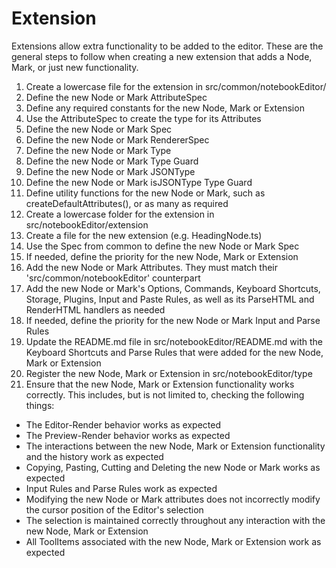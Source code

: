 # Extension

Extensions allow extra functionality to be added to the editor.
These are the general steps to follow when creating a new extension
that adds a Node, Mark, or just new functionality.

1. Create a lowercase file for the extension in src/common/notebookEditor/
2. Define the new Node or Mark AttributeSpec
3. Define any required constants for the new Node, Mark or Extension
4. Use the AttributeSpec to create the type for its Attributes
5. Define the new Node or Mark Spec
6. Define the new Node or Mark RendererSpec
7. Define the new Node or Mark Type
8. Define the new Node or Mark Type Guard
9. Define the new Node or Mark JSONType
10. Define the new Node or Mark isJSONType Type Guard
11. Define utility functions for the new Node or Mark, such as
createDefaultAttributes(), or as many as required
12. Create a lowercase folder for the extension in src/notebookEditor/extension
13. Create a file for the new extension (e.g. HeadingNode.ts)
14. Use the Spec from common to define the new Node or Mark Spec
15. If needed, define the priority for the new Node, Mark or Extension
16. Add the new Node or Mark Attributes. They must match their
'src/common/notebookEditor' counterpart
17. Add the new Node or Mark's Options, Commands, Keyboard Shortcuts,
Storage, Plugins, Input and Paste Rules, as well as
its ParseHTML and RenderHTML handlers as needed
18. If needed, define the priority for the new Node or Mark Input and Parse Rules
18. Update the README.md file in src/notebookEditor/README.md with the Keyboard
Shortcuts and Parse Rules that were added for the new Node, Mark or Extension
19. Register the new Node, Mark or Extension in src/notebookEditor/type
20. Ensure that the new Node, Mark or Extension functionality works correctly.
This includes, but is not limited to, checking the following things:
- The Editor-Render behavior works as expected
- The Preview-Render behavior works as expected
- The interactions between the new Node, Mark or Extension functionality and the
history work as expected
- Copying, Pasting, Cutting and Deleting the new Node or Mark works as expected
- Input Rules and Parse Rules work as expected
- Modifying the new Node or Mark attributes does not incorrectly modify
the cursor position of the Editor's selection
- The selection is maintained correctly throughout any interaction
with the new Node, Mark or Extension
- All ToolItems associated with the new Node, Mark or Extension work as expected
